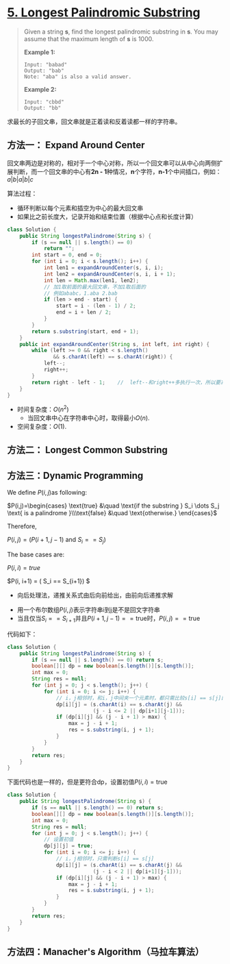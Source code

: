 # [5. Longest Palindromic Substring][1]

> Given a string **s**, find the longest palindromic substring in **s**. You may assume that the maximum length of **s** is 1000.
>
> **Example 1:**
>
> ```
> Input: "babad"
> Output: "bab"
> Note: "aba" is also a valid answer.
> ```
>
> **Example 2:**
>
> ```
> Input: "cbbd"
> Output: "bb"
> ```



求最长的子回文串，回文串就是正着读和反着读都一样的字符串。



## 方法一： Expand Around Center

回文串两边是对称的，相对于一个中心对称，所以一个回文串可以从中心向两侧扩展判断，而一个回文串的中心有**2n - 1**种情况，**n**个字符，**n-1**个中间插口，例如：$a | b | a | b | c$

算法过程：

* 循环判断以每个元素和插空为中心的最大回文串
* 如果比之前长度大，记录开始和结束位置（根据中心点和长度计算）

```java
class Solution {
    public String longestPalindrome(String s) {
        if (s == null || s.length() == 0)
            return "";
        int start = 0, end = 0;
        for (int i = 0; i < s.length(); i++) {
            int len1 = expandAroundCenter(s, i, i);
            int len2 = expandAroundCenter(s, i, i + 1);
            int len = Math.max(len1, len2);
            // 加1取前面的最大回文串，不加1取后面的
            // 例如ababc，1.aba 2.bab
            if (len > end - start) {    
                start = i - (len - 1) / 2;
                end = i + len / 2;
            }
        }
        return s.substring(start, end + 1);
    }
    public int expandAroundCenter(String s, int left, int right) {
        while (left >= 0 && right < s.length() 
               && s.charAt(left) == s.charAt(right)) {
            left--;
            right++;
        }
        return right - left - 1;    //  left--和right++多执行一次，所以要减一
    }
}
```

* 时间复杂度：$O(n^2)$
  * 当回文串中心在字符串中心时，取得最小$O(n)$.
* 空间复杂度：$O(1)$.



## 方法二：	Longest Common Substring



## 方法三：Dynamic Programming

We define $P(i,j)$as following:

$P(i,j)=\begin{cases} \text{true} &\quad \text{if the substring } S_i \dots S_j \text{ is a palindrome }\\\text{false} &\quad \text{otherwise.} \end{cases}$ 

Therefore,

$P(i, j) = ( P(i+1, j-1) \text{ and } S_i == S_j )$

The base cases are:

$P(i, i) = true$

$P(i, i+1) = ( S_i == S_{i+1}) $

* 向后处理法，递推关系式由后向前给出，由前向后递推求解

- 用一个布尔数组$P(i,j)$表示字符串i到j是不是回文字符串
- 当且仅当$S_i == S_{i+1} \text{并且}P(i+1,j-1) == \text{true}$时，$P(i,j) == \text{true}$



代码如下：

```java
class Solution {
    public String longestPalindrome(String s) {
        if (s == null || s.length() == 0) return s;
        boolean[][] dp = new boolean[s.length()][s.length()];
        int max = 0;
        String res = null;
        for (int j = 0; j < s.length(); j++) {
            for (int i = 0; i <= j; i++) {
                // i，j相邻时，和i，j中间夹一个元素时，都只需比较s[i] == s[j]即可
                dp[i][j] = (s.charAt(i) == s.charAt(j) && 
                            (j - i <= 2 || dp[i+1][j-1]));
                if (dp[i][j] && (j - i + 1) > max) {
                    max = j - i + 1;
                    res = s.substring(i, j + 1);
                }
            }
        }
        return res;
    }
}
```

下面代码也是一样的，但是更符合dp，设置初值$P(i,i) = \text{true}$

```java
class Solution {
    public String longestPalindrome(String s) {
        if (s == null || s.length() == 0) return s;
        boolean[][] dp = new boolean[s.length()][s.length()];
        int max = 0;
        String res = null;
        for (int j = 0; j < s.length(); j++) {
            // 设置初值
            dp[j][j] = true;
            for (int i = 0; i <= j; i++) {
                // i，j相邻时，只需判断s[i] == s[j]
                dp[i][j] = (s.charAt(i) == s.charAt(j) && 
                            (j - i < 2 || dp[i+1][j-1]));
                if (dp[i][j] && (j - i + 1) > max) {
                    max = j - i + 1;
                    res = s.substring(i, j + 1);
                }
            }
        }
        return res;
    }
}
```



## 方法四：Manacher's Algorithm（马拉车算法）





[1]: https://leetcode.com/problems/longest-palindromic-substring/